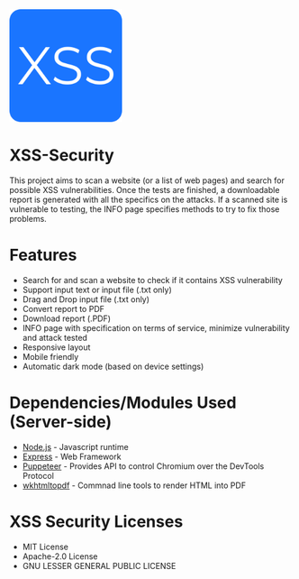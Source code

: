 <img src="https://github.com/itsraval/XSS-Security/blob/main/public/images/favicon.png?" width="200" height="200">

# XSS-Security
This project aims to scan a website (or a list of web pages) and search for possible XSS vulnerabilities. Once the tests are finished, a downloadable report is generated with all the specifics on the attacks. If a scanned site is vulnerable to testing, the INFO page specifies methods to try to fix those problems.

# Features
* Search for and scan a website to check if it contains XSS vulnerability
* Support input text or input file (.txt only)
* Drag and Drop input file (.txt only)
* Convert report to PDF
* Download report (.PDF)
* INFO page with specification on terms of service, minimize vulnerability and attack tested 
* Responsive layout
* Mobile friendly
* Automatic dark mode (based on device settings)

# Dependencies/Modules Used (Server-side)
* [Node.js](https://nodejs.org/en/) - Javascript runtime
* [Express](https://expressjs.com/) - Web Framework
* [Puppeteer](https://www.npmjs.com/package/puppeteer) - Provides API to control Chromium over the DevTools Protocol
* [wkhtmltopdf](https://wkhtmltopdf.org/) - Commnad line tools to render HTML into PDF

# XSS Security Licenses 
* MIT License
* Apache-2.0 License
* GNU LESSER GENERAL PUBLIC LICENSE
